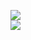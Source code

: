 [![](https://img.shields.io/badge/Made%20With-Github%20Spray-lightgrey.svg?style=for-the-badge&logo=github)](https://github.com/Annihil/github-spray#2707)  
[![](https://i.imgur.com/2DrTn0Z.gif)](https://github.com/Annihil/github-spray)